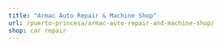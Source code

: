 ```yaml
---
title: "Armac Auto Repair & Machine Shop"
url: /puerto-princesa/armac-auto-repair-and-machine-shop/
shop: car repair
---
```

